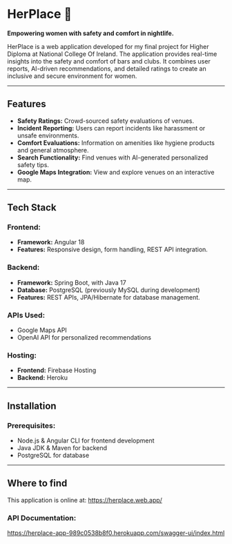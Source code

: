 # HerPlace 🌟  
**Empowering women with safety and comfort in nightlife.**  

HerPlace is a web application developed for my final project for Higher Diploma at National College Of Ireland. The application provides real-time insights into the safety and comfort of bars and clubs. It combines user reports, AI-driven recommendations, and detailed ratings to create an inclusive and secure environment for women.  

---

## Features  
- **Safety Ratings:** Crowd-sourced safety evaluations of venues.  
- **Incident Reporting:** Users can report incidents like harassment or unsafe environments.  
- **Comfort Evaluations:** Information on amenities like hygiene products and general atmosphere.  
- **Search Functionality:** Find venues with AI-generated personalized safety tips.  
- **Google Maps Integration:** View and explore venues on an interactive map.  

---

## Tech Stack  

### **Frontend:**  
- **Framework:** Angular 18
- **Features:** Responsive design, form handling, REST API integration.  

### **Backend:**  
- **Framework:** Spring Boot, with Java 17
- **Database:** PostgreSQL (previously MySQL during development)  
- **Features:** REST APIs, JPA/Hibernate for database management.  

### **APIs Used:**  
- Google Maps API  
- OpenAI API for personalized recommendations  

### **Hosting:**  
- **Frontend:** Firebase Hosting  
- **Backend:** Heroku  

---

## Installation  

### **Prerequisites:**  
- Node.js & Angular CLI for frontend development  
- Java JDK & Maven for backend  
- PostgreSQL for database  

---

## Where to find
This application is online at: https://herplace.web.app/ 

### API Documentation:

https://herplace-app-989c0538b8f0.herokuapp.com/swagger-ui/index.html
